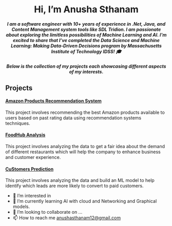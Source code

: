 <h1 align="center"> Hi, I’m Anusha Sthanam</h1>
<h5 align="center">I am a software engineer with 10+ years of experience in .Net, Java, and Content Management system tools like SDL Tridion. 
I am passionate about exploring the limitless possibilities of Machine Learning and AI. I'm excited to share that I’ve completed the Data Science and Machine Learning: Making Data-Driven Decisions program by Massachusetts Institute of Technology IDSS! 🎓 </h3>

<h5 align="center">Below is the collection of my projects each showcasing different aspects of my interests. </h5>

## Projects

#### [Amazon Products Recommendation System](https://github.com/anusha-sthanam/Recommendation_Systems)
This project involves recommending the best Amazon products available to users based on past rating data using recommendation systems techniques.

#### [FoodHub Analysis](https://github.com/anusha-sthanam/FoodHub_Analysis)
This project involves analyzing the data to get a fair idea about the demand of different restaurants which will help the company to enhance business and customer experience.

#### [CuStomers Prediction](https://github.com/anusha-sthanam/CustomersPrediction)
This project involves analyzing the data and build an ML model to help identify which leads are more likely to convert to paid customers. 

- 👀 I’m interested in 
- 🌱 I’m currently learning AI with cloud and Networking and Graphical models. 
- 💞️ I’m looking to collaborate on ...
- 📫 How to reach me anushasthanam12@gmail.com

